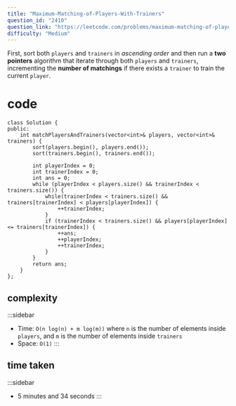 ```yaml
---
title: "Maximum-Matching-of-Players-With-Trainers"
question_id: "2410"
question_link: "https://leetcode.com/problems/maximum-matching-of-players-with-trainers/"
difficulty: "Medium"
---
```


First, sort both `players` and `trainers` in *ascending order* and then
run a **two pointers** algorithm that iterate through both `players` and `trainers`,
incrementing the **number of matchings** if there exists a `trainer` to train the current `player`.

# cod<span>e</span>

```{.cpp}
class Solution {
public:
    int matchPlayersAndTrainers(vector<int>& players, vector<int>& trainers) {
        sort(players.begin(), players.end());
        sort(trainers.begin(), trainers.end());

        int playerIndex = 0;
        int trainerIndex = 0;
        int ans = 0; 
        while (playerIndex < players.size() && trainerIndex < trainers.size()) {
            while(trainerIndex < trainers.size() && trainers[trainerIndex] < players[playerIndex]) {
                ++trainerIndex;
            }
            if (trainerIndex < trainers.size() && players[playerIndex] <= trainers[trainerIndex]) {
                ++ans;
                ++playerIndex;
                ++trainerIndex;
            }
        }
        return ans;
    }
};
```

## complexit<span>y</span>

:::sidebar
- Time: `O(n log(n) + m log(m))` where `n` is the number of elements inside `players`, and `m` is the number of elements inside `trainers`
- Space: `O(1)`
:::

## time take<span>n</span>

:::sidebar
- 5 minutes and 34 seconds
:::
